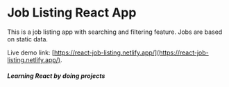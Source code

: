 # Job Listing React App

This is a job listing app with searching and filtering feature. Jobs are based on static data.

Live demo link: [https://react-job-listing.netlify.app/](https://react-job-listing.netlify.app/).

##### Learning React by doing projects
